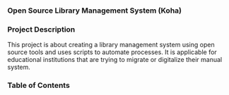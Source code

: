 ### Open Source Library Management System (Koha)

### Project Description
This project is about creating a library management system using open source tools and uses scripts to automate processes. 
It is applicable for educational institutions that are trying to migrate or digitalize their manual system.

### Table of Contents
